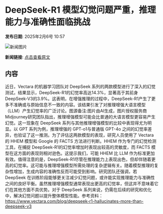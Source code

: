 # DeepSeek-R1 模型幻觉问题严重，推理能力与准确性面临挑战

**发布日期**: 2025年2月6号 10:57

![新闻图片](https://pic.chinaz.com/picmap/202502051558227846_7.jpg)

**新闻链接**: [点击查看原文](https://www.aibase.com/zh/news/15102)

## 内容

近日，Vectara 的机器学习团队对 DeepSeek 系列的两款模型进行了深入的幻觉测试，结果显示，DeepSeek-R1的幻觉率高达14.3%，显著高于其前身 DeepSeek-V3的3.9%。这表明，在增强推理的过程中，DeepSeek-R1产生了更多不准确或与原始信息不一致的内容。该结果引发了对推理增强大语言模型（LLM）产生幻觉率的广泛讨论。图源备注:图片由AI生成，图片授权服务商Midjourney研究团队指出，推理增强模型可能会比普通的大语言模型更容易产生幻觉。这一现象在 DeepSeek 系列与其他推理增强模型的比较中表现得尤为明显。以 GPT 系列为例，推理增强的 GPT-o1与普通版 GPT-4o 之间的幻觉率差异，也验证了这一推测。为了评估这两款模型的表现，研究人员使用了 Vectara 的 HHEM 模型和 Google 的 FACTS 方法进行判断。HHEM 作为专门的幻觉检测工具，在捕捉 DeepSeek-R1的幻觉率增加时表现出较高的灵敏度，而 FACTS 模型在这方面的表现则相对逊色。这提示我们，可能 HHEM 比 LLM 作为标准更加有效。值得注意的是，DeepSeek-R1尽管在推理能力上表现出色，但却伴随着更高的幻觉率。这可能与推理增强模型所需处理的复杂逻辑有关。随着模型推理的复杂性增加，生成内容的准确性反而可能受到影响。研究团队还强调，若 DeepSeek 在训练阶段能够更关注减少幻觉问题，或许能实现推理能力与准确性之间的良好平衡。虽然推理增强模型通常表现出更高的幻觉率，但这并不意味着它们在其他方面不具优势。对于 DeepSeek 系列来说，仍需在后续的研究和优化中，解决幻觉问题以提升整体模型性能。参考资料：https://www.vectara.com/blog/deepseek-r1-hallucinates-more-than-deepseek-v3
